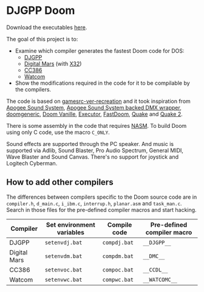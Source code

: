 # DJGPP Doom
Download the executables [here](https://github.com/FrenkelS/djdoom/releases).

The goal of this project is to:
* Examine which compiler generates the fastest Doom code for DOS:
  - [DJGPP](https://github.com/andrewwutw/build-djgpp)
  - [Digital Mars](https://digitalmars.com) (with [X32](https://github.com/Olde-Skuul/KitchenSink/tree/master/sdks/dos/x32))
  - [CC386](https://ladsoft.tripod.com/cc386_compiler.html)
  - [Watcom](https://github.com/open-watcom/open-watcom-v2)
* Show the modifications required in the code for it to be compilable by the compilers.

The code is based on [gamesrc-ver-recreation](https://bitbucket.org/gamesrc-ver-recreation/doom)
and it took inspiration from
[Apogee Sound System](https://bitbucket.org/gamesrc-ver-recreation/audiolib),
[Apogee Sound System backed DMX wrapper](https://bitbucket.org/gamesrc-ver-recreation/apodmx),
[doomgeneric](https://github.com/ozkl/doomgeneric),
[Doom Vanille](https://github.com/AXDOOMER/doom-vanille),
[Executor](https://github.com/ctm/executor),
[FastDoom](https://github.com/viti95/FastDoom),
[Quake](https://github.com/id-Software/Quake) and
[Quake 2](https://github.com/id-Software/Quake-2).

There is some assembly in the code that requires [NASM](https://www.nasm.us).
To build Doom using only C code, use the macro `C_ONLY`.

Sound effects are supported through the PC speaker.
And music is supported via Adlib, Sound Blaster, Pro Audio Spectrum, General MIDI, Wave Blaster and Sound Canvas.
There's no support for joystick and Logitech Cyberman.

## How to add other compilers
The differences between compilers specific to the Doom source code are in `compiler.h`, `d_main.c`, `i_ibm.c`, `interrup.h`, `planar.asm` and `task_man.c`.
Search in those files for the pre-defined compiler macros and start hacking.

|Compiler    |Set environment variables|Compile code|Pre-defined compiler macro|
|------------|-------------------------|------------|--------------------------|
|DJGPP       |`setenvdj.bat`           |`compdj.bat`|`__DJGPP__`               |
|Digital Mars|`setenvdm.bat`           |`compdm.bat`|`__DMC__`                 |
|CC386       |`setenvoc.bat`           |`compoc.bat`|`__CCDL__`                |
|Watcom      |`setenvwc.bat`           |`compwc.bat`|`__WATCOMC__`             |
